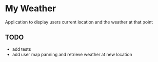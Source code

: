 # My Weather

Application to display users current location and the weather at that point

## TODO

- add tests
- add user map panning and retrieve weather at new location